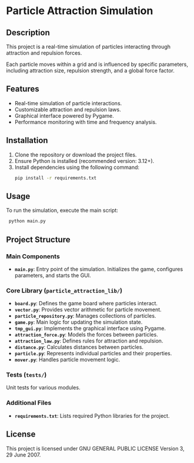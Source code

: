 # Particle Attraction Simulation

## Description
This project is a real-time simulation of particles interacting through attraction 
and repulsion forces. 

Each particle moves within a grid and is influenced by specific parameters, 
including attraction size, repulsion strength, and a global force factor.

## Features
- Real-time simulation of particle interactions.
- Customizable attraction and repulsion laws.
- Graphical interface powered by Pygame.
- Performance monitoring with time and frequency analysis.

## Installation
1. Clone the repository or download the project files.
2. Ensure Python is installed (recommended version: 3.12+).
3. Install dependencies using the following command:
   ```bash
   pip install -r requirements.txt
   ```
   
## Usage
To run the simulation, execute the main script:

   ```bash
    python main.py
   ```
## Project Structure

### Main Components
- **`main.py`**: Entry point of the simulation. Initializes the game, configures parameters, and starts the GUI.

### Core Library (`particle_attraction_lib/`)
- **`board.py`**: Defines the game board where particles interact.
- **`vector.py`**: Provides vector arithmetic for particle movement.
- **`particle_repository.py`**: Manages collections of particles.
- **`game.py`**: Main logic for updating the simulation state.
- **`tmp_gui.py`**: Implements the graphical interface using Pygame.
- **`attraction_force.py`**: Models the forces between particles.
- **`attraction_law.py`**: Defines rules for attraction and repulsion.
- **`distance.py`**: Calculates distances between particles.
- **`particle.py`**: Represents individual particles and their properties.
- **`mover.py`**: Handles particle movement logic.

### Tests (`tests/`)
Unit tests for various modules.

### Additional Files
- **`requirements.txt`**: Lists required Python libraries for the project.

## License
This project is licensed under GNU GENERAL PUBLIC LICENSE Version 3, 29 June 2007.
